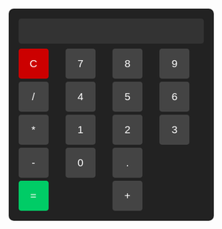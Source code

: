 <!DOCTYPE html>
<html lang="en">
<head>
    <meta charset="UTF-8">
    <meta name="viewport" content="width=device-width, initial-scale=1.0">
    <title>Calculator</title>
    <style>
        body {
            display: flex;
            justify-content: center;
            align-items: center;
            height: 100vh;
            background-color: #11111;
        }
        .calculator {
            background: #222;
            padding: 20px;
            border-radius: 10px;
            box-shadow: 0 0 10px rgba(255, 300, 255, 0.2);
        }
        .display {
            width: 100%;
            height: 50px;
            text-align: right;
            font-size: 2em;
            margin-bottom: 10px;
            padding: 5px;
            background: #333;
            color: white;
            border: none;
            border-radius: 5px;
        }
        .buttons {
            display: grid;
            grid-template-columns: repeat(4, 1fr);
            gap: 6px;
        }
        button {
            width: 60px;
            height: 60px;
            font-size: 1.5em;
            border: none;
            border-radius: 5px;
            background: #444;
            color: white;
            cursor: pointer;
        }
        button:hover {
            background: #666;
        }
        .equal {
            grid-column: span 2;
            background: #00cc66;
        }
        .equal:hover {
            background: #00aa55;
        }
        .clear {
            background: #cc0000;
        }
        .clear:hover {
            background: #aa0000;
        }
    </style>
</head>
<body>
    <div class="calculator">
        <input type="text" class="display" id="display" disabled>
        <div class="buttons">
            <button onclick="clearDisplay()" class="clear">C</button>
            <button onclick="appendToDisplay('7')">7</button>
            <button onclick="appendToDisplay('8')">8</button>
            <button onclick="appendToDisplay('9')">9</button>
            <button onclick="appendToDisplay('/')">/</button>
            <button onclick="appendToDisplay('4')">4</button>
            <button onclick="appendToDisplay('5')">5</button>
            <button onclick="appendToDisplay('6')">6</button>
            <button onclick="appendToDisplay('*')">*</button>
            <button onclick="appendToDisplay('1')">1</button>
            <button onclick="appendToDisplay('2')">2</button>
            <button onclick="appendToDisplay('3')">3</button>
            <button onclick="appendToDisplay('-')">-</button>
            <button onclick="appendToDisplay('0')">0</button>
            <button onclick="appendToDisplay('.')">.</button>
            <button onclick="calculate()" class="equal">=</button>
            <button onclick="appendToDisplay('+')">+</button>
        </div>
    </div>
    <script>
        function appendToDisplay(value) {
            document.getElementById('display').value += value;
        }
        function clearDisplay() {
            document.getElementById('display').value = '';
        }
        function calculate() {
            try {
                document.getElementById('display').value = eval(document.getElementById('display').value);
            } catch (e) {
                alert('Invalid Expression');
                clearDisplay();
            }
        }
    </script>
</body>
</html>
